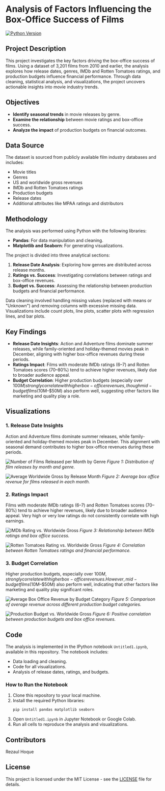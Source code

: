 # Analysis of Factors Influencing the Box-Office Success of Films

[![Python Version](https://img.shields.io/badge/python-3.8-blue.svg)](https://www.python.org/downloads/release/python-380/)

## Project Description
This project investigates the key factors driving the box-office success of films. Using a dataset of 3,201 films from 2010 and earlier, the analysis explores how release dates, genres, IMDb and Rotten Tomatoes ratings, and production budgets influence financial performance. Through data cleaning, statistical analysis, and visualizations, the project uncovers actionable insights into movie industry trends.

## Objectives
- **Identify seasonal trends** in movie releases by genre.
- **Examine the relationship** between movie ratings and box-office success.
- **Analyze the impact** of production budgets on financial outcomes.

## Data Source
The dataset is sourced from publicly available film industry databases and includes:
- Movie titles
- Genres
- US and worldwide gross revenues
- IMDb and Rotten Tomatoes ratings
- Production budgets
- Release dates
- Additional attributes like MPAA ratings and distributors

## Methodology
The analysis was performed using Python with the following libraries:
- **Pandas**: For data manipulation and cleaning.
- **Matplotlib and Seaborn**: For generating visualizations.

The project is divided into three analytical sections:
1. **Release Date Analysis**: Exploring how genres are distributed across release months.
2. **Ratings vs. Success**: Investigating correlations between ratings and box-office revenues.
3. **Budget vs. Success**: Assessing the relationship between production budgets and financial performance.

Data cleaning involved handling missing values (replaced with means or "Unknown") and removing columns with excessive missing data. Visualizations include count plots, line plots, scatter plots with regression lines, and bar plots.

## Key Findings
- **Release Date Insights**: Action and Adventure films dominate summer releases, while family-oriented and holiday-themed movies peak in December, aligning with higher box-office revenues during these periods.
- **Ratings Impact**: Films with moderate IMDb ratings (6–7) and Rotten Tomatoes scores (70–80%) tend to achieve higher revenues, likely due to broader audience appeal.
- **Budget Correlation**: Higher production budgets (especially over $100M) strongly correlate with higher box-office revenues, though mid-budget films ($10M–$50M) also perform well, suggesting other factors like marketing and quality play a role.

## Visualizations

### 1. Release Date Insights
Action and Adventure films dominate summer releases, while family-oriented and holiday-themed movies peak in December. This alignment with seasonal demand contributes to higher box-office revenues during these periods.

![Number of Films Released per Month by Genre](Visualization/number_of_movies_released_by_month_and_genre.png)
*Figure 1: Distribution of film releases by month and genre.*

![Average Worldwide Gross by Release Month](Visualization/Average_worldwide_Gross_performance_by_release_month.png)
*Figure 2: Average box office revenue for films released in each month.*

### 2. Ratings Impact
Films with moderate IMDb ratings (6–7) and Rotten Tomatoes scores (70–80%) tend to achieve higher revenues, likely due to broader audience appeal. Very high or very low ratings do not consistently correlate with high earnings.

![IMDb Rating vs. Worldwide Gross](Visualization/Box_office_revenue_by_imdb_ratings.png)
*Figure 3: Relationship between IMDb ratings and box office success.*

![Rotten Tomatoes Rating vs. Worldwide Gross](Visualization/box_office_revenue_by_rotten_tomatoes.png)
*Figure 4: Correlation between Rotten Tomatoes ratings and financial performance.*

### 3. Budget Correlation
Higher production budgets, especially over $100M, strongly correlate with higher box-office revenues. However, mid-budget films ($10M–$50M) also perform well, indicating that other factors like marketing and quality play significant roles.

![Average Box Office Revenue by Budget Category](Visualization/Average_box_office_revenue_by_production_budget_catagory.png)
*Figure 5: Comparison of average revenue across different production budget categories.*

![Production Budget vs. Worldwide Gross](Visualization/scatterplot_production_budget_vs_worldwide_gross.png)
*Figure 6: Positive correlation between production budgets and box office revenues.*

## Code
The analysis is implemented in the IPython notebook `Untitled1.ipynb`, available in this repository. The notebook includes:
- Data loading and cleaning.
- Code for all visualizations.
- Analysis of release dates, ratings, and budgets.

### How to Run the Notebook
1. Clone this repository to your local machine.
2. Install the required Python libraries:
   ```bash
   pip install pandas matplotlib seaborn
   ```
3. Open `Untitled1.ipynb` in Jupyter Notebook or Google Colab.
4. Run all cells to reproduce the analysis and visualizations.

## Contributors
Rezaul Hoque

## License
This project is licensed under the MIT License - see the [LICENSE](LICENSE) file for details.
